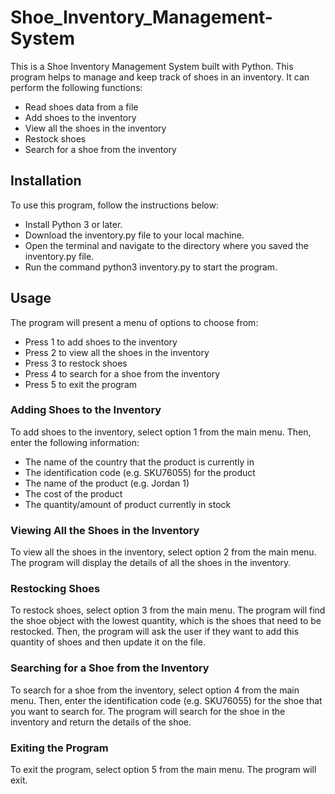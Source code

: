 # Shoe_Inventory_Management-System
This is a Shoe Inventory Management System built with Python. This program helps to manage and keep track of shoes in an inventory. It can perform the following functions:

   * Read shoes data from a file
   * Add shoes to the inventory
   * View all the shoes in the inventory
   * Restock shoes
   * Search for a shoe from the inventory

## Installation

To use this program, follow the instructions below:

   * Install Python 3 or later.
   * Download the inventory.py file to your local machine.
   * Open the terminal and navigate to the directory where you saved the inventory.py file.
   * Run the command python3 inventory.py to start the program.

## Usage

The program will present a menu of options to choose from:

   * Press 1 to add shoes to the inventory
   * Press 2 to view all the shoes in the inventory
   * Press 3 to restock shoes
   * Press 4 to search for a shoe from the inventory
   * Press 5 to exit the program

### Adding Shoes to the Inventory

To add shoes to the inventory, select option 1 from the main menu. Then, enter the following information:

   * The name of the country that the product is currently in
   * The identification code (e.g. SKU76055) for the product
   * The name of the product (e.g. Jordan 1)
   * The cost of the product
   * The quantity/amount of product currently in stock

### Viewing All the Shoes in the Inventory

To view all the shoes in the inventory, select option 2 from the main menu. The program will display the details of all the shoes in the inventory.

### Restocking Shoes

To restock shoes, select option 3 from the main menu. The program will find the shoe object with the lowest quantity, which is the shoes that need to be restocked. Then, the program will ask the user if they want to add this quantity of shoes and then update it on the file.

### Searching for a Shoe from the Inventory

To search for a shoe from the inventory, select option 4 from the main menu. Then, enter the identification code (e.g. SKU76055) for the shoe that you want to search for. The program will search for the shoe in the inventory and return the details of the shoe.

### Exiting the Program

To exit the program, select option 5 from the main menu. The program will exit.
